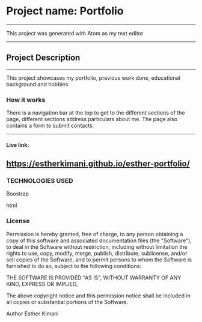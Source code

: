 # Project name: Portfolio
--------------------------------------------------------------
This project was generated with Atom as my text editor

--------------------------------------------------------------
## Project Description
--------------------------------------------------------------
This project showcases my portfolio, previous work done, educational background and hobbies

### How it works

There is a navigation bar at the top to get to the different sections of the page, different sections address particulars about me. The page also contains a form to submit contacts.

--------------------------------------------------------------
#### Live link:
https://estherkimani.github.io/esther-portfolio/
--------------------------------------------------------------

### TECHNOLOGIES USED

Boostrap 

html




### License

Permission is hereby granted, free of charge, to any person obtaining a copy of this software and associated documentation files (the "Software"), to deal in the Software without restriction, including without limitation the rights to use, copy, modify, merge, publish, distribute, sublicense, and/or sell copies of the Software, and to permit persons to whom the Software is furnished to do so, subject to the following conditions:

THE SOFTWARE IS PROVIDED "AS IS", WITHOUT WARRANTY OF ANY KIND, EXPRESS OR IMPLIED,


The above copyright notice and this permission notice shall be included in all copies or substantial portions of the Software.

Author
Esther Kimani
